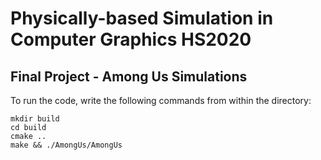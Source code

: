 # Physically-based Simulation in Computer Graphics HS2020
## Final Project - Among Us Simulations

To run the code, write the following commands from within the directory:

```
mkdir build
cd build
cmake ..
make && ./AmongUs/AmongUs
```
